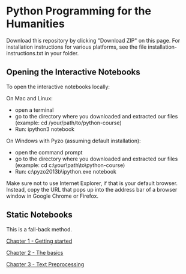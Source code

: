 # Python Programming for the Humanities

Download this repository by clicking "Download ZIP" on this page. For installation instructions for various platforms, see the file installation-instructions.txt in your folder.

## Opening the Interactive Notebooks

To open the interactive notebooks locally:

On Mac and Linux:
 - open a terminal
 - go to the directory where you downloaded and extracted our files (example: cd /your/path/to/python-course)
 - Run: ipython3 notebook

On Windows with Pyzo (assuming default installation):
 - open the command prompt
 - go to the directory where you downloaded and extracted our files (example: cd c:\your\path\to\python-course)
 - Run: c:\pyzo2013b\ipython.exe notebook

 Make sure not to use Internet Explorer, if that is your default browser. Instead, copy the URL that pops up into the address bar of a browser window in Google Chrome or Firefox.

## Static Notebooks

This is a fall-back method.

[Chapter 1 - Getting started](http://nbviewer.ipython.org/urls/raw.github.com/mikekestemont/python-course/master/Chapter%201%20-%20Building%20Blocks.ipynb)

[Chapter 2 - The basics](http://nbviewer.ipython.org/urls/raw.github.com/mikekestemont/python-course/master/Chapter%202%20-%20Control%20Structures.ipynb)

[Chapter 3 - Text Preprocessing](http://nbviewer.ipython.org/urls/raw.github.com/mikekestemont/python-course/master/Chapter%203%20-%20Functions%20and%20Files.ipynb)
